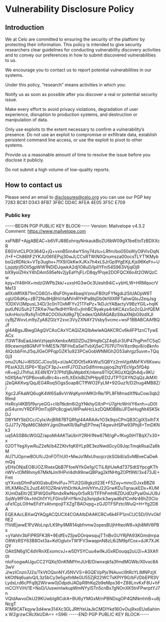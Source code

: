 # Vulnerability Disclosure Policy

## Introduction

We at Celo are committed to ensuring the security of the platfomr by protecting their information. This policy is intended to give security researchers 
clear guidelines for conducting vulnerability discovery activities and to convey our preferences in how to submit discovered vulnerabilities to us.

We encourage you to contact us to report potential vulnerabilities in our systems.


Under this policy, “research” means activities in which you:

  Notify us as soon as possible after you discover a real or potential security issue.

  Make every effort to avoid privacy violations, degradation of user experience, disruption to production systems, and destruction or manipulation of data.

  Only use exploits to the extent necessary to confirm a vulnerability’s presence. Do not use an exploit to compromise or exfiltrate data, 
  establish persistent command line access, or use the exploit to pivot to other systems.

  Provide us a reasonable amount of time to resolve the issue before you disclose it publicly.

  Do not submit a high volume of low-quality reports.
  
## How to contact us

Please send an email to disclosures@celo.org you can use our PGP key 7283 BC81 D343 8FB7 3FBC DD4C AFEA 4E05 3F5C E709

### Public key 

-----BEGIN PGP PUBLIC KEY BLOCK-----
Version: Mailvelope v4.3.2
Comment: https://www.mailvelope.com

xsFNBF+AjgABEAC+b6VFJ88EohrqyNnkaukBoZU6bW09gX1beEtoTzBDXXcR
E6GVvtCLPOt364Q+jQ+vxnB5iin4wYSny74zIu+LRfm/bo050sWyO9VlvDqN
/I+F+Ch86ltF2YKJU06fiEPsj30wJLCCsRTWiN0Qnumsza00ocsTLYT1KMyb
bsQzRDNck+VTp3ughv+7fX9/GkKwXJKx7h4xLSJrGp9YgEKjLKjs96KeFn+U
LjsjqtjrjI5Oli5gpWW1NDIDJqwkA2dj1O8uD/lplIYFni54S963Vtjql0j9
bX9yoIZHixY4hDAm595eNv2jyEaYhjFLrD8qyfPoje2DOFQCX6o4t2OWQzCw
kpy+IY46HX+mdzGWPb2kk/+uxsHG3wOc3Uesh94iC+ybHLW+HRMqocrVMe13
alIXxMfIX871mCG6O/l+IBsF0hyw4baqiVzniuFB0tzFYNgdiJ/SiUAOpW6T
cgUG6dKq+zB72Nu9Hj8hVrlaMVnRYHPa8bjDb0kfiIIXRFTahwQloJ2eqJsg
1ODXVi3MpusL34D/3c0nTOxMFYv21TFePz+1kDJcYABactyV9BzYGlL+hqIK
putUNUSuh2TZRXw7Iw/fkdHtYRn0+jInhBC9yakya4rbKCAzxSo2cQJnfQEM
lxAnHo/o/RxfqTn0ft4COO0oXd9g71jCedex/QARAQABzStkaXNjbG9zdXJl
cyBjZWxvLm9yZyA8ZGlzY2xvc3VyZXNAY2Vsby5vcmc+wsF1BBABCAAfBQJf
gI4ABgsJBwgDAgQVCAoCAxYCAQIZAQIbAwIeAQAKCRCv6k4FP1znCTywEACs
/13WT8sEadJdeVzhjephXenbxiMSDZDu29HqIbCjZ4q6Jr3UP47hgPmTC5qC
89cewmjd8GMVFYrMES1k7BFHxEaSeITvbXj5eC707PJThV8zn9qv8/oBknfo
4IQcbbFmJ/5qJIGeOPFqpGZK1u923PCeGobWNMGh2G53ahrgz5uvm+TQqGj3
onu2UNJ+i6lSGCJCouStj+sUaAClDOt5xKkWu/5QBYz2rmVjptMbFKV6Kswu
PEsrA32LISP6+1EpjCF3pJ+xnIFJ7OZszGdIfmreujajoq2tqYEcVgx5fQ4p
nR+ej2J7hfiuLXE4N1DY37Pfd1jBuWpbtIX/nbms9TlQCRGzXQjQh4dj+9KU
h0XfjAe/YGPBova6uBrc4x+m1LXEkIsBiZhPHpylED2JTPTGXYN2qQzJkMXl
j2eQAKKvq/QqJEG4Roq5OgsSoap8CTffWO2FyLM+92Guz1t/D2hug4MB8Z//
Xgc2JFAaWQ6ugK4W6Sa8vVrWqKymhMK0rRe/1PL8FMmxdXfNuCow3qb2Rlmd
HxRcyl4KB5f9yryeGG+r/ibTtkdm6i2gYNkhyGXnP+U7gHcWnVY6xnh+uD0t
piS4urm/YRDFP0mTxj6Pc8cgjwUWPwAHcLkzDQM0B8b/JFDeHugNt4SK5kDJ
DBYMY5bDCc/Cylx/ArjBR87BTQRfgI4AARAAv1O3k9qoCPnQB3CglXSxIhTX
GJJ77y76pM6CMdhYJgni0hwKR/9aPqEP7mejT4qwviHSPw93Phj8+TmDKNk3
uq5ASSB6cWGQZ/apoMi4AKTaUbnY2RHi1Nw67M/igP+fKvg0iHTBqX7x30+x
02OTYegXywRuZ2eN/b4ZZKIvfqK6YLp9E3ezNwdGcyG9JqcTmqkRsaiZa6kM
AU71JOpnwBOUfcJ2nFOThU0+MwJo1MxUhsojcrzkSGb8/aSvMBveCaDeAmQq
yEHsONjsEO8UOZ/RxexQbB7FfoeNYkGe1g/CTiL8jHJeAd737SdtSYpcgKTh
nWV+tOM9hmy67MkNJm1HPvI4dh99nwQBPag2kfNHtgZOPf9W/3x473JE+Fmt
qYXvxbDfmPaIXlGsbuEHvIFu+7fTJt2Gi9gkzlI23E+F5Zoy+mmcDJxxBBZ6
IIfLKMRoZiL2uzE401OZRnkVthDrltkAJmVhYmJ22GrwKDuTqnaukEDx+KUM
XUmDaEItr2E3FWQ0sPbndxRwNoy0r5xR3/TFFhFmhl6ZDUdDzPyal0xiJU9J
SqWy9fF0k+hhOh1YYLF0iro5FnYfkm2q3snjqbck3wyad6d1CmNr46hZ0CIo
uFe1CpLOIHwEFdYxAtvnpojITXZgTBAOvpg+zGJDTF5PztcIWuQ+H+Yg2D8A
EQEAAcLBXwQYAQgACQUCX4COAAIbDAAKCRCv6k4FP1znCUC5D/0VvOkfflE2
f1VdEjwwE1PzWoLnp/LK9hy9MR14qbfnmw2opesBUjhHteoW8+kjh8MV6PBs
+yYahhr3bFlPR5FK3R+9EdfEvZSjwDOrqwsqujTTnBvGUYRjPA93KGmdnrpa
O8WzRSY63B8Oxt3a+KdOglutvTW1FV3waqpnN8zL6i2M9pfCox+dJK7XJKQY
OAitSN6g1C4dVRnXExomcvJ+w5DY5YCuu4w9kJGxRDouqq2uU2i+A3XAfl0t
nIoFoogwAUguCC2YQXq10nKNMYmJUrB/Diwnxqkfa3fmdMGWb/X0vxc8A3wV
J/wzICnzn7J2s/TkVtOQsnNYJ5NVVS+8GQEVpPjs1NAuvcI9tRcYLiMNPzjX
kKOtNq6uaIvQ/L3z5bCy3e5gxfnMeGU55ZjR22WCTsKPIY9G/bFi/DbEPR3V
LydsLrd6cPFq9j2Wirww0jOdpdrJADpR9hKq2b9eMps36+Z88LnvKxF8U+hF
mCClYViH/1E+NoD/UuswmIwkupWmNYylSTn5cnBx7gNOnXK5tnFPwrptYJ7n
VQIdAwvoDkU29KUwbIgRCdrA+BU6yYMGxM/nPBNDsgOP4QNNmhhB+u8jNcgT
R1M9CATkqyw3d4ww314Xc3GLJRftYeUaJkCMDlYkd16OvOuj9xoEUx6ahimx
W2grzwCRcXkUDA==
=S96l
-----END PGP PUBLIC KEY BLOCK-----
